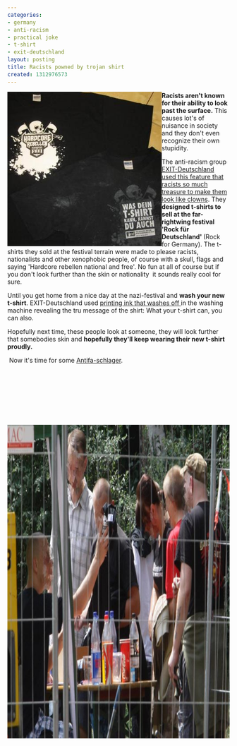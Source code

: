 ```yaml
---
categories:
- germany
- anti-racism
- practical joke
- t-shirt
- exit-deutschland
layout: posting
title: Racists powned by trojan shirt
created: 1312976573
---
```

<p><img alt="" src="/assets/files/u6/large_286813_147764061973699_123527031064069_263985_3811348_o.jpg" style="width: 350px; height: 350px; float: left;"> <strong>Racists aren't known for their ability to look past the surface.</strong> This causes lot's of nuisance in society and they don't even recognize their own stupidity.</p><p>The anti-racism group <a href="http://translate.google.nl/translate?hl=nl&amp;sl=de&amp;tl=en&amp;u=http%3A%2F%2Fwww.exit-deutschland.de%2FEXIT%2FTop-Themen%2FOperation-Trojaner-T-Hemd-E1285.htm" target="_blank">EXIT-Deutschland used this feature that racists so much treasure to make them look like clowns</a>. They <strong>designed t-shirts to sell at the far-rightwing festival</strong> <span style="font-weight: bold;">'Rock für Deutschland' </span>(Rock for Germany). The t-shirts they sold at the festival terrain were made to please racists, nationalists and other xenophobic people, of course with a skull, flags and saying 'Hardcore rebellen national and free'. No fun at all of course but if you don't look further than the skin or nationality&nbsp; it sounds really cool for sure.</p><p>Until you get home from a nice day at the nazi-festival and <strong>wash your new t-shirt</strong>. EXIT-Deutschland used <a href="http://www.mastazine.net/blog/node/38" target="_self">printing ink that washes off </a>in the washing machine revealing the tru message of the shirt: What your t-shirt can, you can also.</p><p>Hopefully next time, these people look at someone, they will look further that somebodies skin and <strong>hopefully they'll keep wearing their new t-shirt proudly.</strong></p><p>&nbsp;Now it's time for some <a href="http://www.youtube.com/watch?v=PEp3UmnDSqY" target="_blank">Antifa-schlager</a>.<!--break--></p><p>&nbsp;</p><p>&nbsp;</p><p>&nbsp;</p><p>&nbsp;</p><p><img alt="" src="/assets/files/u6/288786_147766458640126_123527031064069_264001_609580_o.jpg" style="width: 1028px; height: 711px; float: right;"></p><p>&nbsp;</p><p>&nbsp;</p><p>&nbsp;</p><p>&nbsp;</p><p>&nbsp;</p><p>&nbsp;</p>
